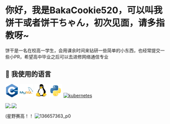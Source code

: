 <h1>你好，我是BakaCookie520，可以叫我饼干或者饼干ちゃん，初次见面，请多指教呀~</h1>
<p>饼干是一名在校高一学生，会用课余时间来钻研一些简单的小东西，也经常提交一些小PR，希望高中毕业之后可以去进修网络通信专业</p>
<h2>🚀 我使用的语言</h2>
<p><a target="_blank" href="https://raw.githubusercontent.com/devicons/devicon/master/icons/cplusplus/cplusplus-original.svg" style="display: inline-block;"><img src="https://raw.githubusercontent.com/devicons/devicon/master/icons/cplusplus/cplusplus-original.svg" alt="cplusplus" width="42" height="42" /></a>
<a target="_blank" href="https://raw.githubusercontent.com/devicons/devicon/master/icons/mysql/mysql-original-wordmark.svg" style="display: inline-block;"><img src="https://raw.githubusercontent.com/devicons/devicon/master/icons/mysql/mysql-original-wordmark.svg" alt="mysql" width="42" height="42" /></a>
<a target="_blank" href="https://raw.githubusercontent.com/devicons/devicon/master/icons/linux/linux-original.svg" style="display: inline-block;"><img src="https://raw.githubusercontent.com/devicons/devicon/master/icons/linux/linux-original.svg" alt="linux" width="42" height="42" /></a>
<a target="_blank" href="https://raw.githubusercontent.com/devicons/devicon/master/icons/python/python-original.svg" style="display: inline-block;"><img src="https://raw.githubusercontent.com/devicons/devicon/master/icons/python/python-original.svg" alt="python" width="42" height="42" /></a>
<a target="_blank" href="https://www.vectorlogo.zone/logos/kubernetes/kubernetes-icon.svg" style="display: inline-block;"><img src="https://www.vectorlogo.zone/logos/kubernetes/kubernetes-icon.svg" alt="kubernetes" width="42" height="42" /></a></p>

<a href="https://github.com/BakaCookie520/github-readme-stats">
  <img height=200 align="center" src="https://github-readme-stats.vercel.app/api?username=BakaCookie520&theme=transparent&locale=cn" />
</a>
<a href="https://github.com/BakaCookie520/convoychat">
  <img height=195 align="center" src="https://github-readme-stats.vercel.app/api/top-langs?username=BakaCookie520&langs_count=8&card_width=472&theme=transparent&locale=cn" />
</a>

(星野赛高！！
<img width="2590" height="2056" alt="136657363_p0" src="https://github.com/user-attachments/assets/b1015ad1-4913-4f3d-8b97-69405ac51729" />


